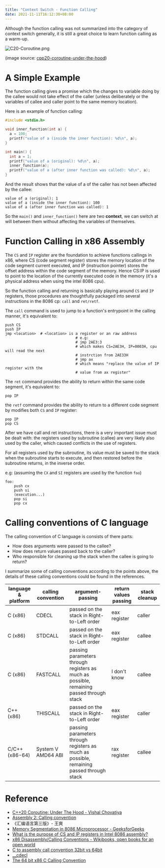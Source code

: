 ```yaml
---
title: "Context Switch - Function Calling"
date: 2021-11-11T16:12:30+08:00
---
```


Although the function calling was not summarized into the category of context switch generally, it is still a great choice to learn function calling as a warm-up.

![C20-Coroutine.png](/images/context-switch-function-calling/C20-Coroutine.png)

(image source: [cpp20-coroutine-under-the-hood](http://www.vishalchovatiya.com/cpp20-coroutine-under-the-hood/))

# A Simple Example

The function calling gives a promise which the changes to variable doing by the callee would not take effect of the caller (unless deliberately or the variables of callee and caller point to the same memory location).

Here is an example of function calling:

```c
#include <stdio.h>

void inner_function(int a) {
  a = 100;
  printf("value of a (inside the inner function): %d\n", a);
}

int main() {
  int a = 1;
  printf("value of a (original): %d\n", a);
  inner_function(a);
  printf("value of a (after inner function was called): %d\n", a);
}
```

And the result shows that the value of a of the caller has not been affected by the callee:

```
value of a (original): 1
value of a (inside the inner function): 100
value of a (after inner function was called): 1
```

So the `main()` and `inner_function()` here are two **context**, we can switch at will between them without affecting the variables of themselves.

# Function Calling in x86 Assembly

The `CS` and `IP` register are the foundation to achieve functions callings in x86, where CS (code segment register) stores the memory location of the code segment current executed, and IP (instruction pointer) stores the offset address within the code segment of the memory. Hence CS:IP is used to point to the location of the currently executed code in the memory (it's a physical address when using the intel 8086 cpu).

So the function calling and returning is basically playing around `CS` and `IP` registers, those procedures are thoughtfully packaged into several instructions in the 8086 cp: `call` and `ret/retf`.

The `call` command is used to jump to a function's entrypoint in the calling manner, it's equivalent to:

```
push CS
push IP
jmp <location>  # <location> is a register or an raw address
								# e.g:
								# jmp 2AE3:3
								# which makes CS=2AE3H, IP=0003H, cpu will read the next
								# instrction from 2AE33H
								# jmp ax
								# which means "replace the value of IP register with the
								# value from ax register"
```

The `ret` command provides the ability to return within the same code segment, it's equivalent to:

```
pop IP
```

 the `retf` command provides the ability to return to a different code segment by modifies both `CS` and `IP` register:

```
pop IP
pop CS
```

After we have call and ret instructions, there is a very important issue must be dealt with: the registers used by subroutine (callee) are very likely also used by the caller, which caused conflicts in the use of registers.

For all registers used by the subroutine, its value must be saved to the stack when the subroutine starts to execute, and then restored before the subroutine returns, in the inverse order.

e.g: (assuming the `CX` and `SI` registers are used by the function `foo`)

```
foo:
	push cx
	push si
	(execution...)
	pop si
	pop cx
```

# Calling conventions of C language

The calling convention of C language is consists of there parts:

- How does arguments were passed to the callee?
- How does return values passed back to the caller?
- Who responsible for cleaning up the stack when the callee is going to return?

I summarize some of calling conventions according to the points above, the details of these calling conventions could be found in the references.

| language & platform | calling convention | argument-passing | return values passing | stack cleanup |
| --- | --- | --- | --- | --- |
| C (x86) | CDECL | passed on the stack in Right-to-Left order | eax register | caller |
| C (x86) | STDCALL | passed on the stack in Right-to-Left order | eax register | callee |
| C (x86) | FASTCALL | passing parameters through registers as much as possible, remaining passed through stack | I don't know | callee |
| C++ (x86) | THISCALL | passed on the stack in Right-to-Left order | eax register | caller |
| C/C++ (x86-64) | System V AMD64 ABI | passing parameters through registers as much as possible, remaining passed through stack | rax register | callee |

# Reference

- [C++20 Coroutine: Under The Hood - Vishal Chovatiya](http://www.vishalchovatiya.com/cpp20-coroutine-under-the-hood/)
- [Assembly 2: Calling convention](https://cs61.seas.harvard.edu/site/2018/Asm2/)
- 《汇编语言第三版》- 王爽
- [Memory Segmentation in 8086 Microprocessor - GeeksforGeeks](https://www.geeksforgeeks.org/memory-segmentation-8086-microprocessor/)
- [What is the purpose of CS and IP registers in Intel 8086 assembly?](https://stackoverflow.com/questions/17777146/what-is-the-purpose-of-cs-and-ip-registers-in-intel-8086-assembly)
- [x86 Disassembly/Calling Conventions - Wikibooks, open books for an open world](https://en.wikibooks.org/wiki/X86_Disassembly/Calling_Conventions)
- [C to assembly call convention 32bit vs 64bit](https://stackoverflow.com/questions/4265970/c-to-assembly-call-convention-32bit-vs-64bit)
- [__cdecl](https://docs.microsoft.com/en-us/cpp/cpp/cdecl?view=msvc-170)
- [The 64 bit x86 C Calling Convention](https://aaronbloomfield.github.io/pdr/book/x86-64bit-ccc-chapter.pdf)